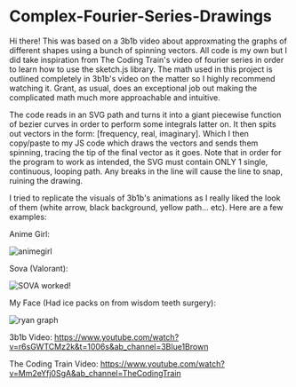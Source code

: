 # Complex-Fourier-Series-Drawings

Hi there! This was based on a 3b1b video about approxmating the graphs of different shapes using a bunch of spinning vectors. All code is my own but I did take inspiration from The Coding Train's video of fourier series in order to learn how to use the sketch.js library. The math used in this project is outlined completely in 3b1b's video on the matter so I highly recommend watching it. Grant, as usual, does an exceptional job out making the complicated math much more approachable and intuitive. 

The code reads in an SVG path and turns it into a giant piecewise function of bezier curves in order to perform some integrals latter on. It then spits out vectors in the form: [frequency, real, imaginary]. Which I then copy/paste to my JS code which draws the vectors and sends them spinning, tracing the tip of the final vector as it goes. Note that in order for the program to work as intended, the SVG must contain ONLY 1 single, continuous, looping path. Any breaks in the line will cause the line to snap, ruining the drawing.

I tried to replicate the visuals of 3b1b's animations as I really liked the look of them (white arrow, black background, yellow path... etc). Here are a few examples:

Anime Girl:

![animegirl](https://user-images.githubusercontent.com/47678647/180617179-4ae811cd-5afd-4027-8858-db66235d7714.PNG)

Sova (Valorant):

![SOVA worked!](https://user-images.githubusercontent.com/47678647/180617208-eec6a582-f1a8-466f-86ed-82b1c2870931.PNG)

My Face (Had ice packs on from wisdom teeth surgery):

![ryan graph](https://user-images.githubusercontent.com/47678647/180617226-a661fc38-3220-4cc7-9187-0c73e00285ab.PNG)



3b1b Video: https://www.youtube.com/watch?v=r6sGWTCMz2k&t=1006s&ab_channel=3Blue1Brown

The Coding Train Video: https://www.youtube.com/watch?v=Mm2eYfj0SgA&ab_channel=TheCodingTrain
